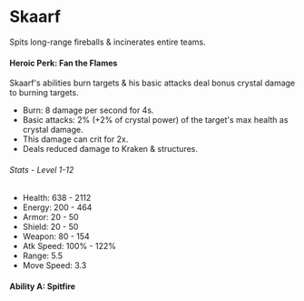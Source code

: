 # Skaarf

Spits long-range fireballs & incinerates entire teams.

#### Heroic Perk: Fan the Flames

Skaarf's abilities burn targets & his basic attacks deal bonus crystal damage to burning targets.

* Burn: 8 damage per second for 4s.
* Basic attacks: 2% \(+2% of crystal power\) of the target's max health as crystal damage.
* This damage can crit for 2x.
* Deals reduced damage to Kraken & structures.

###### Stats - Level 1-12

* Health: 638 - 2112
* Energy: 200 - 464
* Armor: 20 - 50
* Shield: 20 - 50
* Weapon: 80 - 154
* Atk Speed: 100% - 122%
* Range: 5.5
* Move Speed: 3.3

#### Ability A: Spitfire





